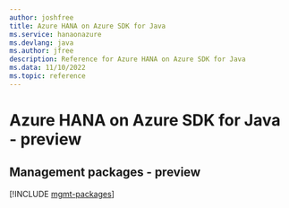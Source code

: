 ```yaml
---
author: joshfree
title: Azure HANA on Azure SDK for Java
ms.service: hanaonazure
ms.devlang: java
ms.author: jfree
description: Reference for Azure HANA on Azure SDK for Java
ms.data: 11/10/2022
ms.topic: reference
---
```

# Azure HANA on Azure SDK for Java - preview

## Management packages - preview
[!INCLUDE [mgmt-packages](hana-on-azure-mgmt-index.md)]